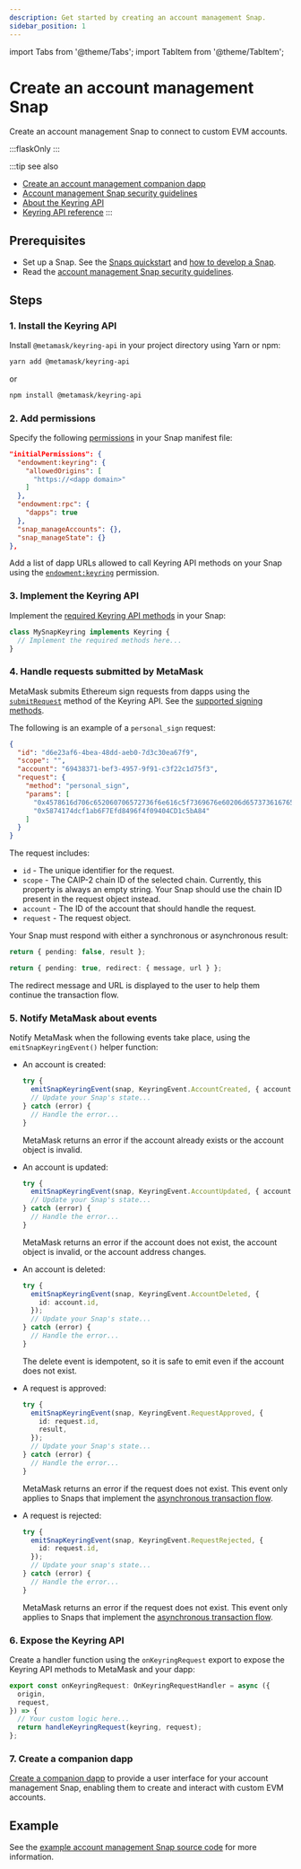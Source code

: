 ```yaml
---
description: Get started by creating an account management Snap.
sidebar_position: 1
---
```


import Tabs from '@theme/Tabs';
import TabItem from '@theme/TabItem';

# Create an account management Snap

Create an account management Snap to connect to custom EVM accounts.

:::flaskOnly
:::

:::tip see also
- [Create an account management companion dapp](create-companion-dapp.md)
- [Account management Snap security guidelines](security.md)
- [About the Keyring API](../../concepts/keyring-api.md)
- [Keyring API reference](../../reference/keyring-api/index.md)
:::

## Prerequisites

- Set up a Snap.
  See the [Snaps quickstart](../../get-started/quickstart.mdx) and [how to develop a Snap](../develop-a-snap.md).
- Read the [account management Snap security guidelines](security.md).

## Steps

### 1. Install the Keyring API

Install `@metamask/keyring-api` in your project directory using Yarn or npm:

```bash
yarn add @metamask/keyring-api
```

or

```bash
npm install @metamask/keyring-api
```

### 2. Add permissions

Specify the following [permissions](../request-permissions.md) in your Snap manifest file:

```json title="snap.manifest.json"
"initialPermissions": {
  "endowment:keyring": {
    "allowedOrigins": [
      "https://<dapp domain>"
    ]
  },
  "endowment:rpc": {
    "dapps": true
  },
  "snap_manageAccounts": {},
  "snap_manageState": {}
},
```

Add a list of dapp URLs allowed to call Keyring API methods on your Snap using the
[`endowment:keyring`](../../reference/permissions.md#endowmentkeyring) permission.

### 3. Implement the Keyring API

Implement the [required Keyring API methods](security.md#limit-the-methods-exposed-to-dapps) in your Snap:

```typescript
class MySnapKeyring implements Keyring {
  // Implement the required methods here...
}
```

### 4. Handle requests submitted by MetaMask

MetaMask submits Ethereum sign requests from dapps using the
[`submitRequest`](../../reference/keyring-api/type-aliases/Keyring.md#submitrequest) method of the
Keyring API.
See the [supported signing methods](../../concepts/keyring-api.md#supported-signing-methods).

The following is an example of a `personal_sign` request:

```json
{
  "id": "d6e23af6-4bea-48dd-aeb0-7d3c30ea67f9",
  "scope": "",
  "account": "69438371-bef3-4957-9f91-c3f22c1d75f3",
  "request": {
    "method": "personal_sign",
    "params": [
      "0x4578616d706c652060706572736f6e616c5f7369676e60206d657373616765",
      "0x5874174dcf1ab6F7Efd8496f4f09404CD1c5bA84"
    ]
  }
}
```

The request includes:

- `id` - The unique identifier for the request.
- `scope` - The CAIP-2 chain ID of the selected chain.
  Currently, this property is always an empty string.
  Your Snap should use the chain ID present in the request object instead.
- `account` - The ID of the account that should handle the request.
- `request` - The request object.

Your Snap must respond with either a synchronous or asynchronous result:

<Tabs>
<TabItem value="Synchronous">

```typescript
return { pending: false, result };
```

</TabItem>
<TabItem value="Asynchronous">

```typescript
return { pending: true, redirect: { message, url } };
```

The redirect message and URL is displayed to the user to help them continue the transaction flow.

</TabItem>
</Tabs>

### 5. Notify MetaMask about events

Notify MetaMask when the following events take place, using the `emitSnapKeyringEvent()` helper function:

- An account is created:

   ```typescript
   try {
     emitSnapKeyringEvent(snap, KeyringEvent.AccountCreated, { account });
     // Update your Snap's state...
   } catch (error) {
     // Handle the error...
   }
   ```

   MetaMask returns an error if the account already exists or the account object is invalid.

- An account is updated:

   ```typescript
   try {
     emitSnapKeyringEvent(snap, KeyringEvent.AccountUpdated, { account });
     // Update your Snap's state...
   } catch (error) {
     // Handle the error...
   }
   ```
  
   MetaMask returns an error if the account does not exist, the account object is invalid, or the
   account address changes.

- An account is deleted:

   ```typescript
   try {
     emitSnapKeyringEvent(snap, KeyringEvent.AccountDeleted, {
       id: account.id,
     });
     // Update your Snap's state...
   } catch (error) {
     // Handle the error...
   }
   ```
  
   The delete event is idempotent, so it is safe to emit even if the account does not exist.

- A request is approved:

   ```typescript
   try {
     emitSnapKeyringEvent(snap, KeyringEvent.RequestApproved, {
       id: request.id,
       result,
     });
     // Update your Snap's state...
   } catch (error) {
     // Handle the error...
   }
   ```
  
   MetaMask returns an error if the request does not exist.
   This event only applies to Snaps that implement the
   [asynchronous transaction flow](../../concepts/keyring-api.md#asynchronous-transaction-flow).

- A request is rejected:

   ```typescript
   try {
     emitSnapKeyringEvent(snap, KeyringEvent.RequestRejected, {
       id: request.id,
     });
     // Update your snap's state...
   } catch (error) {
     // Handle the error...
   }
   ```
  
   MetaMask returns an error if the request does not exist.
   This event only applies to Snaps that implement the
   [asynchronous transaction flow](../../concepts/keyring-api.md#asynchronous-transaction-flow).

### 6. Expose the Keyring API

Create a handler function using the `onKeyringRequest` export to expose the Keyring API methods to
MetaMask and your dapp:

```typescript
export const onKeyringRequest: OnKeyringRequestHandler = async ({
  origin,
  request,
}) => {
  // Your custom logic here...
  return handleKeyringRequest(keyring, request);
};
```

### 7. Create a companion dapp

[Create a companion dapp](create-companion-dapp.md) to provide a user interface for your account
management Snap, enabling them to create and interact with custom EVM accounts.

## Example

See the [example account management Snap source code](https://github.com/MetaMask/snap-simple-keyring/tree/main/packages/snap)
for more information.

